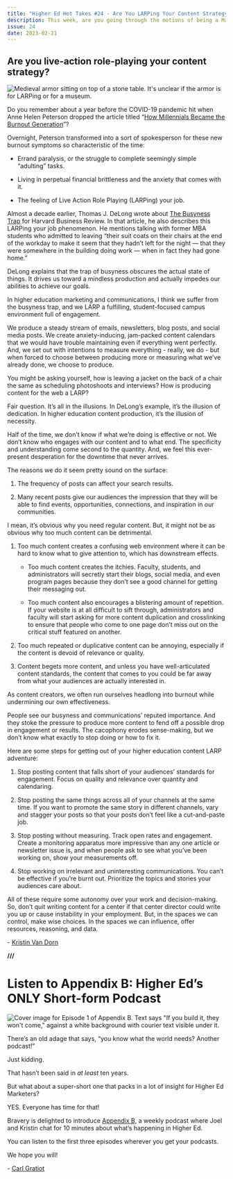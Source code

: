 ```yaml
---
title: "Higher Ed Hot Takes #24 - Are You LARPing Your Content Strategy?"
description: This week, are you going through the motions of being a MarComm professional?.
issue: 24
date: 2023-02-21
---
```


## Are you live-action role-playing your content strategy?

![Medieval armor sitting on top of a stone table. It's unclear if the armor is for LARPing or for a museum.](https://buttondown-attachments.s3.us-west-2.amazonaws.com/images/5fa5c91c-81ab-427c-814e-8c2131382a85.png)

Do you remember about a year before the COVID-19 pandemic hit when Anne Helen Peterson dropped the article titled “[How Millennials Became the Burnout Generation](https://www.buzzfeednews.com/article/annehelenpetersen/millennials-burnout-generation-debt-work)”?

Overnight, Peterson transformed into a sort of spokesperson for these new burnout symptoms so characteristic of the time:

* Errand paralysis, or the struggle to complete seemingly simple “adulting” tasks.

* Living in perpetual financial brittleness and the anxiety that comes with it.

* The feeling of Live Action Role Playing (LARPing) your job.

Almost a decade earlier, Thomas J. DeLong wrote about [The Busyness Trap](https://hbr.org/2011/05/the-busyness-trap) for Harvard Business Review. In that article, he also describes this LARPing your job phenomenon. He mentions talking with former MBA students who admitted to leaving “their suit coats on their chairs at the end of the workday to make it seem that they hadn’t left for the night — that they were somewhere in the building doing work — when in fact they had gone home.”

DeLong explains that the trap of busyness obscures the actual state of things. It drives us toward a mindless production and actually impedes our abilities to achieve our goals.

In higher education marketing and communications, I think we suffer from the busyness trap, and we LARP a fulfilling, student-focused campus environment full of engagement.

We produce a steady stream of emails, newsletters, blog posts, and social media posts. We create anxiety-inducing, jam-packed content calendars that we would have trouble maintaining even if everything went perfectly. And, we set out with intentions to measure everything - really, we do - but when forced to choose between producing more or measuring what we’ve already done, we choose to produce.

You might be asking yourself, how is leaving a jacket on the back of a chair the same as scheduling photoshoots and interviews? How is producing content for the web a LARP?

Fair question. It’s all in the illusions. In DeLong’s example, it’s the illusion of dedication. In higher education content production, it’s the illusion of necessity.

Half of the time, we don’t know if what we’re doing is effective or not. We don’t know who engages with our content and to what end. The specificity and understanding come second to the quantity. And, we feel this ever-present desperation for the downtime that never arrives.

The reasons we do it seem pretty sound on the surface:

1. The frequency of posts can affect your search results.

2. Many recent posts give our audiences the impression that they will be able to find events, opportunities, connections, and inspiration in our communities.

I mean, it’s obvious why you need regular content. But, it might not be as obvious why too much content can be detrimental.

1. Too much content creates a confusing web environment where it can be hard to know what to give attention to, which has downstream effects.

    * Too much content creates the itchies. Faculty, students, and administrators will secretly start their blogs, social media, and even program pages because they don’t see a good channel for getting their messaging out.

    * Too much content also encourages a blistering amount of repetition. If your website is at all difficult to sift through, administrators and faculty will start asking for more content duplication and crosslinking to ensure that people who come to one page don’t miss out on the critical stuff featured on another.

2. Too much repeated or duplicative content can be annoying, especially if the content is devoid of relevance or quality.

3. Content begets more content, and unless you have well-articulated content standards, the content that comes to you could be far away from what your audiences are actually interested in.

As content creators, we often run ourselves headlong into burnout while undermining our own effectiveness.

People see our busyness and communications’ reputed importance. And they stoke the pressure to produce more content to fend off a possible drop in engagement or results. The cacophony erodes sense-making, but we don’t know what exactly to stop doing or how to fix it.

Here are some steps for getting out of your higher education content LARP adventure:

1. Stop posting content that falls short of your audiences’ standards for engagement. Focus on quality and relevance over quantity and calendaring.

2. Stop posting the same things across all of your channels at the same time. If you want to promote the same story in different channels, vary and stagger your posts so that your posts don’t feel like a cut-and-paste job.

3. Stop posting without measuring. Track open rates and engagement. Create a monitoring apparatus more impressive than any one article or newsletter issue is, and when people ask to see what you’ve been working on, show your measurements off.

4. Stop working on irrelevant and uninteresting communications. You can’t be effective if you’re burnt out. Prioritize the topics and stories your audiences care about.

All of these require some autonomy over your work and decision-making. So, don’t quit writing content for a center if that center director could write you up or cause instability in your employment. But, in the spaces we can control, make wise choices. In the spaces we can influence, offer resources, reasoning, and data.

\- [Kristin Van Dorn](https://twitter.com/yossariansghost)

**///**

Listen to Appendix B: Higher Ed’s ONLY Short-form Podcast
=========================================================

![Cover image for Episode 1 of Appendix B. Text says "If you build it, they won't come," against a white background with courier text visible under it. ](https://buttondown-attachments.s3.us-west-2.amazonaws.com/images/8c9f47e9-bb6d-4ecf-9630-d319151cf80a.png)

There’s an old adage that says, “you know what the world needs? Another podcast!”

Just kidding.

That hasn’t been said in _at least_ ten years.

But what about a super-short one that packs in a lot of insight for Higher Ed Marketers?

YES. Everyone has time for that!

Bravery is delighted to introduce [Appendix B](https://bravery.co/podcast/), a weekly podcast where Joel and Kristin chat for 10 minutes about what’s happening in Higher Ed.

You can listen to the first three episodes wherever you get your podcasts.

We hope you will!

\- [Carl Gratiot](https://linkedin.com/in/carlgratiot)
